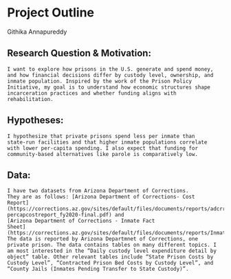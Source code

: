 # Project Outline
Githika Annapureddy

   ## Research Question & Motivation: 

    I want to explore how prisons in the U.S. generate and spend money,
    and how financial decisions differ by custody level, ownership, and
    inmate population. Inspired by the work of the Prison Policy
    Initiative, my goal is to understand how economic structures shape
    incarceration practices and whether funding aligns with
    rehabilitation.

  ## Hypotheses:

    I hypothesize that private prisons spend less per inmate than
    state-run facilities and that higher inmate populations correlate
    with lower per-capita spending. I also expect that funding for
    community-based alternatives like parole is comparatively low.

  ## Data:
    
    I have two datasets from Arizona Department of Corrections.
    They are as follows: [Arizona Department of Corrections- Cost
    Report](https://corrections.az.gov/sites/default/files/documents/reports/adcrr-percapcostreport_fy2020-final.pdf) and
    [Arizona Department of Corrections - Inmate Fact
    Sheet](https://corrections.az.gov/sites/default/files/documents/reports/InmateFactSheet/Inmate_Fact_Sheet_FY_2020_Normalized.pdf).
    The data is reported by Arizona Departmnet of Corrections, one
    private prison. The data contains tables on many different topics. I
    am most interested in the “Daily custody level expenditure detail by
    object” table. Other relevant tables include “State Prison Costs by
    Custody Level”, “Contracted Prison Bed Costs by Custody Level”, and
    “County Jails (Inmates Pending Transfer to State Custody)”.
